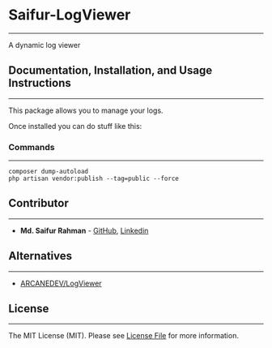 # Saifur-LogViewer
--------------------
A dynamic log viewer

## Documentation, Installation, and Usage Instructions
------------------------------------------------------
This package allows you to manage your logs.

Once installed you can do stuff like this:


### Commands
-----------------

```
composer dump-autoload
php artisan vendor:publish --tag=public --force
```

## Contributor
----------

* **Md. Saifur Rahman**  - [GitHub](https://github.com/saifurrahman1193), [Linkedin](https://www.linkedin.com/in/saifurrahman1193/)

## Alternatives
-------------------

- [ARCANEDEV/LogViewer](https://github.com/ARCANEDEV/LogViewer) 

## License
----------------
The MIT License (MIT). Please see [License File](LICENSE.md) for more information.
